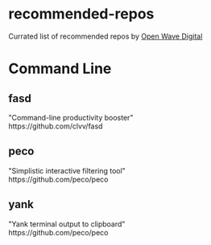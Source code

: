 # recommended-repos
Currated list of recommended repos by <a href="https://www.openwavedigital.com">Open Wave Digital</a>

<h1>Command Line</h1>
<h2>fasd</h2>
"Command-line productivity booster" <br>
https://github.com/clvv/fasd
<h2>peco</h2>
"Simplistic interactive filtering tool" <br>
https://github.com/peco/peco
<h2>yank</h2>
"Yank terminal output to clipboard" <br>
https://github.com/peco/peco
